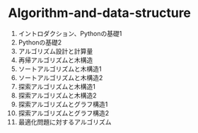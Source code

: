 # Algorithm-and-data-structure

1. イントロダクション、Pythonの基礎1
1. Pythonの基礎2
1. アルゴリズム設計と計算量
1. 再帰アルゴリズムと木構造
1. ソートアルゴリズムと木構造1
1. ソートアルゴリズムと木構造2
1. 探索アルゴリズムと木構造1
1. 探索アルゴリズムと木構造2
1. 探索アルゴリズムとグラフ構造1
1. 探索アルゴリズムとグラフ構造2
1. 最適化問題に対するアルゴリズム
